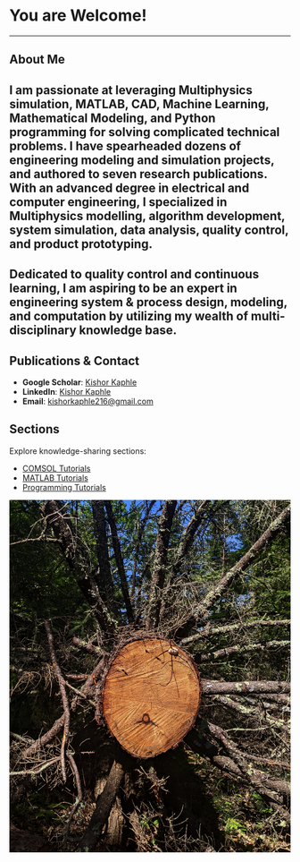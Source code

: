 # You are Welcome!

---

## About Me

## I am passionate at leveraging Multiphysics simulation, MATLAB, CAD, Machine Learning, Mathematical Modeling, and Python programming for solving complicated technical problems. I have spearheaded dozens of engineering modeling and simulation projects, and authored to seven research publications. With an advanced degree in electrical and computer engineering, I specialized in Multiphysics modelling, algorithm development, system simulation, data analysis, quality control, and product prototyping. 
Dedicated to quality control and continuous learning, I am aspiring to be an expert in engineering system & process design, modeling, and computation by utilizing my wealth of multi-disciplinary knowledge base.
---
## Publications & Contact

- **Google Scholar**: [Kishor Kaphle](https://scholar.google.com)
- **LinkedIn**: [Kishor Kaphle](https://www.linkedin.com/in/kishorkaphle/)
- **Email**: kishorkaphle216@gmail.com


## Sections
Explore knowledge-sharing sections:
- [COMSOL Tutorials](comsol.md)
- [MATLAB Tutorials](matlab.md)
- [Programming Tutorials](programming.md)

![Abstract](20220804_211143000_iOS.jpg)



